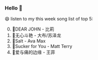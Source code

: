 ### Hello 👋

😄 listen to my this week song list of top 5:

0. 🌈DEAR JOHN - 比莉
1. 🌈无心斗艳 - 大布/苏泽龙
2. 🌈Salt - Ava Max
3. 🌈Sucker for You - Matt Terry
4. 🌈爱与痛的边缘 - 王菲

